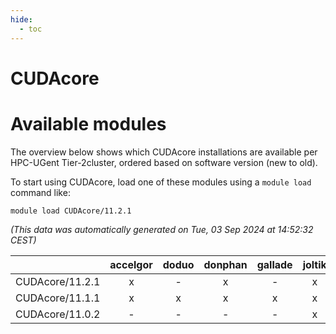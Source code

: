 ```yaml
---
hide:
  - toc
---
```


CUDAcore
========

# Available modules


The overview below shows which CUDAcore installations are available per HPC-UGent Tier-2cluster, ordered based on software version (new to old).

To start using CUDAcore, load one of these modules using a `module load` command like:

```shell
module load CUDAcore/11.2.1
```

*(This data was automatically generated on Tue, 03 Sep 2024 at 14:52:32 CEST)*  

| |accelgor|doduo|donphan|gallade|joltik|shinx|skitty|
| :---: | :---: | :---: | :---: | :---: | :---: | :---: | :---: |
|CUDAcore/11.2.1|x|-|x|-|x|-|-|
|CUDAcore/11.1.1|x|x|x|x|x|-|x|
|CUDAcore/11.0.2|-|-|-|-|x|-|-|
